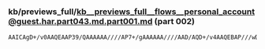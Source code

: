 ### kb/previews_full/kb__previews_full__flows__personal_account@guest.har.part043.md.part001.md (part 002)

```md
AAICAgD+/v0AAQEAAP39/QAAAAAA////AP7+/gAAAAAA////AAD/AQD+/v4AAQEBAP///wD///8A////AP7+
```

```
